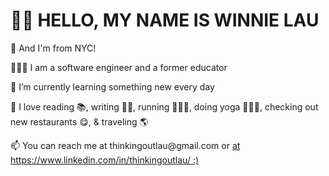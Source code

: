 <h1>👋🏼 HELLO, MY NAME IS WINNIE LAU</h1> 
  
<p>🗽 And I'm from NYC!</p>
<p>👩🏻‍💻 I am a software engineer and a former educator</p>
<p>🌼 I’m currently learning something new every day</p>
<p>💓 I love reading 📚, writing ✍🏼, running 🏃🏻‍♀️, doing yoga 🧘🏻‍♀️, checking out new restaurants 😋, & traveling 🌎</p>
<p>📫 You can reach me at thinkingoutlau@gmail.com or <a target="_blank" href="https://www.linkedin.com/in/thinkingoutlau/"</a> at https://www.linkedin.com/in/thinkingoutlau/ :)</p>
